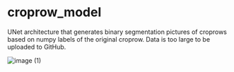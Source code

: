 <h1>croprow_model</h1>
UNet architecture that generates binary segmentation pictures of croprows based on numpy labels of the original croprow.
Data is too large to be uploaded to GitHub.

![image (1)](https://github.com/idoran/croprow_model/assets/70669760/d3158157-38b2-4e64-938f-2fa7e7d87893)
